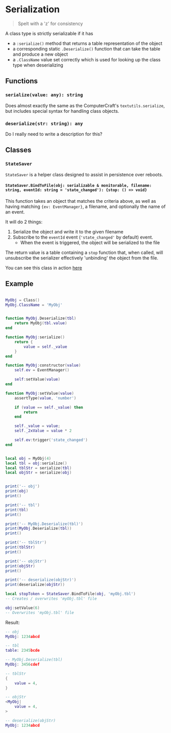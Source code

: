 # Serialization

> Spelt with a 'z' for consistency

A class type is strictly serializable if it has

-   a `:serialize()` method that returns a table representation of the object
-   a corresponding static `.Deserialize()` function that can take the table and produce a new object
-   a `.ClassName` value set correctly which is used for looking up the class type when deserializing

## Functions

### `serialize(value: any): string`

Does almost exactly the same as the ComputerCraft's `textutils.serialize`, but includes special syntax for handling class objects.

### `deserialize(str: string): any`

Do I really need to write a description for this?

## Classes

### `StateSaver`

`StateSaver` is a helper class designed to assist in persistence over reboots.

#### `StateSaver.BindToFile(obj: serializable & monitorable, filename: string, eventId: string = 'state_changed'): {stop: () => void}`

This function takes an object that matches the criteria above, as well as having matching `{ev: EventManager}`, a filename, and optionally the name of an event.

It will do 2 things:

1. Serialize the object and write it to the given filename
2. Subscribe to the `eventId` event (`'state_changed'` by default) event.
    - When the event is triggered, the object will be serialized to the file

The return value is a table containing a `stop` function that, when called, will unsubscribe the serializer effectively 'unbinding' the object from the file.

You can see this class in action [here](../../computerRoot/roboto/startup.lua#L33)

## Example

```lua

MyObj = Class()
MyObj.ClassName = 'MyObj'


function MyObj.Deserialize(tbl)
    return MyObj(tbl.value)
end

function MyObj:serialize()
    return {
        value = self._value
    }
end

function MyObj:constructor(value)
    self.ev = EventManager()

    self:setValue(value)
end

function MyObj:setValue(value)
    assertType(value, 'number')

    if (value == self._value) then
        return
    end

    self._value = value;
    self._2xValue = value * 2

    self.ev:trigger('state_changed')
end


local obj = MyObj(4)
local tbl = obj:serialize()
local tblStr = serialize(tbl)
local objStr = serialize(obj)


print('-- obj')
print(obj)
print()

print('-- tbl')
print(tbl)
print()

print('-- MyObj.Deserialize(tbl)')
print(MyObj.Deserialize(tbl))
print()

print('-- tblStr')
print(tblStr)
print()

print('-- objStr')
print(objStr)
print()

print('-- deserialize(objStr)')
print(deserialize(objStr))

local stopToken = StateSaver.BindToFile(obj, 'myObj.tbl')
-- Creates / overwrites 'myObj.tbl' file

obj:setValue(6)
-- Overwrites 'myObj.tbl' file
```

Result:

```lua
-- obj
MyObj: 1234abcd

-- tbl
table: 2345bcde

-- MyObj.Deserialize(tbl)
MyObj: 3456cdef

-- tblStr
{
    value = 4,
}

-- objStr
<MyObj|
    value = 4,
>

-- deserialize(objStr)
MyObj: 1234abcd
```
